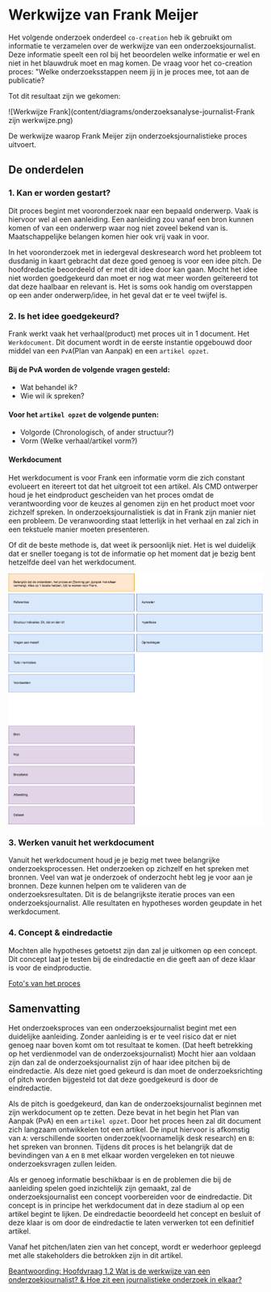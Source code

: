 # Werkwijze van Frank Meijer

Het volgende onderzoek onderdeel `co-creation` heb ik gebruikt om informatie te verzamelen over de werkwijze van een onderzoeksjournalist. Deze informatie speelt een rol bij het beoordelen welke informatie er wel en niet in het blauwdruk moet en mag komen. De vraag voor het co-creation proces: "Welke onderzoeksstappen neem jij in je proces mee, tot aan de publicatie?

Tot dit resultaat zijn we gekomen:

![Werkwijze Frank](content/diagrams/onderzoeksanalyse-journalist-Frank zijn werkwijze.png)

De werkwijze waarop Frank Meijer zijn onderzoeksjournalistieke proces uitvoert.

## De onderdelen

### 1. Kan er worden gestart?

Dit proces begint met vooronderzoek naar een bepaald onderwerp. Vaak is hiervoor wel al een aanleiding. Een aanleiding zou vanaf een bron kunnen komen of van een onderwerp waar nog niet zoveel bekend van is. Maatschappelijke belangen komen hier ook vrij vaak in voor.

In het vooronderzoek met in iedergeval deskresearch word het probleem tot dusdanig in kaart gebracht dat deze goed genoeg is voor een idee pitch. De hoofdredactie beoordeeld of er met dit idee door kan gaan. Mocht het idee niet worden goedgekeurd dan moet er nog wat meer worden geïtereerd tot dat deze haalbaar en relevant is. Het is soms ook handig om overstappen op een ander onderwerp/idee, in het geval dat er te veel twijfel is.

### 2. Is het idee goedgekeurd?

Frank werkt vaak het verhaal\(product\) met proces uit in 1 document. Het `Werkdocument`. Dit document wordt in de eerste instantie opgebouwd door middel van een `PvA`\(Plan van Aanpak\) en een `artikel opzet`.

#### Bij de PvA worden de volgende vragen gesteld:

* Wat behandel ik?
* Wie wil ik spreken?

#### Voor het `artikel opzet` de volgende punten:

* Volgorde \(Chronologisch, of ander structuur?\)
* Vorm \(Welke verhaal/artikel vorm?\)

#### Werkdocument

Het werkdocument is voor Frank een informatie vorm die zich constant evolueert en itereert tot dat het uitgroeit tot een artikel. Als CMD ontwerper houd je het eindproduct gescheiden van het proces omdat de verantwoording voor de keuzes al genomen zijn en het product moet voor zichzelf spreken. In onderzoeksjournalistiek is dat in Frank zijn manier niet een probleem. De veranwoording staat letterlijk in het verhaal en zal zich in een tekstuele manier moeten presenteren.

Of dit de beste methode is, dat weet ik persoonlijk niet. Het is wel duidelijk dat er sneller toegang is tot de informatie op het moment dat je bezig bent hetzelfde deel van het werkdocument.

![Alles op 1 locatie &amp; kolommen voor data inventarisatie](content/diagrams/onderzoeksanalyse-journalist-Werkdocument.png)

### 3. Werken vanuit het werkdocument

Vanuit het werkdocument houd je je bezig met twee belangrijke onderzoeksprocessen. Het onderzoeken op zichzelf en het spreken met bronnen. Veel van wat je onderzoek of onderzocht hebt leg je voor aan je bronnen. Deze kunnen helpen om te valideren van de onderzoeksresultaten. Dit is de belangrijkste iteratie proces van een onderzoeksjournalist. Alle resultaten en hypotheses worden geupdate in het werkdocument.

### 4. Concept & eindredactie

Mochten alle hypotheses getoetst zijn dan zal je uitkomen op een concept. Dit concept laat je testen bij de eindredactie en die geeft aan of deze klaar is voor de eindproductie.

[Foto's van het proces](https://github.com/IIYAMA12/Project-blauwdruk-documentation/tree/2e01555fac70211d0e73d168b8063d796d4de3b5/docs/pages/research_methods/co-creation/frank-meijers/fotos.md)

## Samenvatting

Het onderzoeksproces van een onderzoeksjournalist begint met een duidelijke aanleiding. Zonder aanleiding is er te veel risico dat er niet genoeg naar boven komt om tot resultaat te komen. \(Dat heeft betrekking op het verdienmodel van de onderzoeksjournalist\) Mocht hier aan voldaan zijn dan zal de onderzoeksjournalist zijn of haar idee pitchen bij de eindredactie. Als deze niet goed gekeurd is dan moet de onderzoeksrichting of pitch worden bijgesteld tot dat deze goedgekeurd is door de eindredactie.

Als de pitch is goedgekeurd, dan kan de onderzoeksjournalist beginnen met zijn werkdocument op te zetten. Deze bevat in het begin het Plan van Aanpak \(PvA\) en een `artikel opzet`. Door het proces heen zal dit document zich langzaam ontwikkelen tot een artikel. De input hiervoor is afkomstig van `A`: verschillende soorten onderzoek\(voornamelijk desk research\) en `B`: het spreken van bronnen. Tijdens dit proces is het belangrijk dat de bevindingen van `A` en `B` met elkaar worden vergeleken en tot nieuwe onderzoeksvragen zullen leiden.

Als er genoeg informatie beschikbaar is en de problemen die bij de aanleiding spelen goed inzichtelijk zijn gemaakt, zal de onderzoeksjournalist een concept voorbereiden voor de eindredactie. Dit concept is in principe het werkdocument dat in deze stadium al op een artikel begint te lijken. De eindredactie beoordeeld het concept en besluit of deze klaar is om door de eindredactie te laten verwerken tot een definitief artikel.

Vanaf het pitchen/laten zien van het concept, wordt er wederhoor gepleegd met alle stakeholders die betrokken zijn in dit artikel.


[Beantwoording: Hoofdvraag 1.2 Wat is de werkwijze van een onderzoekjournalist? & Hoe zit een journalistieke onderzoek in elkaar?](https://jorik.gitbook.io/project-blauwdruk/onderzoeksvragen)

